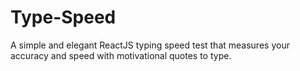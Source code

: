 # Type-Speed
A simple and elegant ReactJS typing speed test that measures your accuracy and speed with motivational quotes to type.
